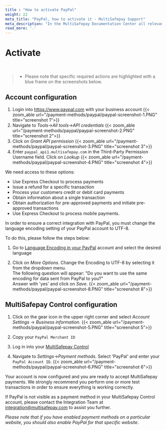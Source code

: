 ```yaml
---
title : "How to activate PayPal"
weight: 22
meta_title: "PayPal, how to activate it - MultiSafepay Support"
meta_description: "In the MultiSafepay Documentation Center all relevant information regarding our Plugins and API. As well as Support pages for Payment Method, Tools and General Questions. You can also find the contact details of our Support Team and Integration Team."
read_more: '.'
---
```


# Activate
<br>

> * Please note that specific required actions are highlighted with a blue frame on the screenshots below.

##  Account configuration
1. Login into https://www.paypal.com with your business account
    {{< zoom_able url="/payment-methods/paypal/paypal-screenshot-1.PNG" title="screenshot 1">}}
2. Navigate to _Tools->All tools->API credentials_
    {{< zoom_able url="/payment-methods/paypal/paypal-screenshot-2.PNG" title="screenshot 2">}}
3. Click on _Grant API permission_
    {{< zoom_able url="/payment-methods/paypal/paypal-screenshot-3.PNG" title="screenshot 3">}}
4. Enter `paypal_api1.multisafepay.com` in the Third-Party Permission Username field. Click on _Lookup_
    {{< zoom_able url="/payment-methods/paypal/paypal-screenshot-4.PNG" title="screenshot 4">}}

We need access to these options:

- Use Express Checkout to process payments
- Issue a refund for a specific transaction
- Process your customers credit or debit card payments
- Obtain information about a single transaction
- Obtain authorization for pre-approved payments and initiate pre-approved transactions
- Use Express Checkout to process mobile payments.

In order to ensure a correct integration with PayPal, you must change the language encoding setting of your PayPal account to UTF-8.

To do this, please follow the steps below:

1. Go to [Language Encoding in your PayPal](https://www.paypal.com/cgi-bin/customerprofileweb?cmd=_profile-language-encoding) account and select the desired language 

2. Click on _More Options_. Change the Encoding to UTF-8 by selecting it from the dropdown menu.</br>
The following question will appear: "Do you want to use the same encoding for data sent from PayPal to you?"</br>
Answer with 'yes' and click on _Save_.
    {{< zoom_able url="/payment-methods/paypal/paypal-screenshot-8.PNG" title="screenshot 8">}}

##  MultiSafepay Control configuration
1. Click on the gear icon in the upper right corner and select _Account Settings_ -> _Business information_.
    {{< zoom_able url="/payment-methods/paypal/paypal-screenshot-5.PNG" title="screenshot 5">}}
2. Copy your `PayPal Merchant ID`

3. Log in into your [MultiSafepay Control](https://merchant.multisafepay.com)

4. Navigate to _Settings_->_Payment methods_. Select 'PayPal' and enter your `PayPal Account ID`.
    {{< zoom_able url="/payment-methods/paypal/paypal-screenshot-6.PNG" title="screenshot 6">}}

Your account is now configured and you are ready to accept MultiSafepay payments. We strongly recommend you perform one or more test transactions in order to ensure everything is working correctly.

If PayPal is not visible as a payment method in your MultiSafepay Control account, please contact the Integration Team at <integration@multisafepay.com> to assist you further.

_Please note that if you have enabled payment methods on a particular website, you should also enable PayPal for that specific website_.
